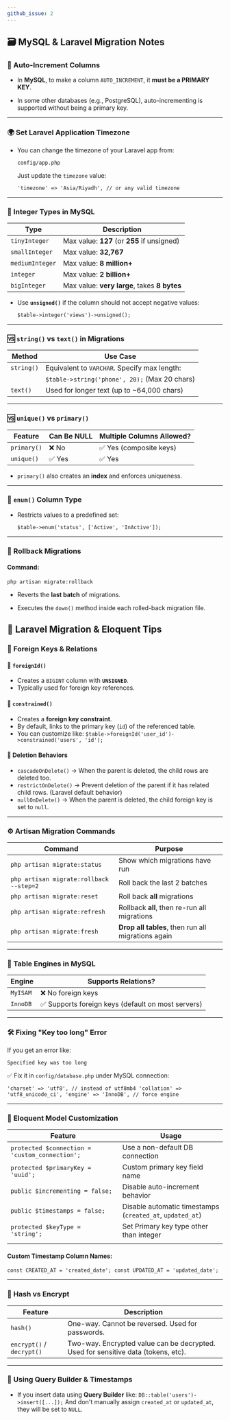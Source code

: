 ```yaml
---
github_issue: 2
---
```

## 🗃️ MySQL & Laravel Migration Notes

### 🔢 Auto-Increment Columns

- In **MySQL**, to make a column `AUTO_INCREMENT`, it **must be a PRIMARY KEY**.
    
- In some other databases (e.g., PostgreSQL), auto-incrementing is supported without being a primary key.
    

---

### 🌍 Set Laravel Application Timezone

- You can change the timezone of your Laravel app from:
    
    `config/app.php`
    
    Just update the `timezone` value:
    
    `'timezone' => 'Asia/Riyadh', // or any valid timezone`
    

---

### 🔢 Integer Types in MySQL

| Type            | Description                                  |
| --------------- | -------------------------------------------- |
| `tinyInteger`   | Max value: **127** (or **255** if unsigned)  |
| `smallInteger`  | Max value: **32,767**                        |
| `mediumInteger` | Max value: **8 million+**                    |
| `integer`       | Max value: **2 billion+**                    |
| `bigInteger`    | Max value: **very large**, takes **8 bytes** |

- Use **`unsigned()`** if the column should not accept negative values:
    
    `$table->integer('views')->unsigned();`
    

---

### 🆚 `string()` vs `text()` in Migrations

| Method     | Use Case                                      |
| ---------- | --------------------------------------------- |
| `string()` | Equivalent to `VARCHAR`. Specify max length:  |
|            | `$table->string('phone', 20);` (Max 20 chars) |
| `text()`   | Used for longer text (up to ~64,000 chars)    |

---

### 🆚 `unique()` vs `primary()`

|Feature|Can Be NULL|Multiple Columns Allowed?|
|---|---|---|
|`primary()`|❌ No|✅ Yes (composite keys)|
|`unique()`|✅ Yes|✅ Yes|

- `primary()` also creates an **index** and enforces uniqueness.
    

---

### 🔘 `enum()` Column Type

- Restricts values to a predefined set:
    
    `$table->enum('status', ['Active', 'InActive']);`
    

---

### 🧭 Rollback Migrations

#### Command:

`php artisan migrate:rollback`

- Reverts the **last batch** of migrations.
    
- Executes the `down()` method inside each rolled-back migration file.



## 🧱 Laravel Migration & Eloquent Tips

### 🔗 Foreign Keys & Relations

#### 🔹 `foreignId()`
- Creates a `BIGINT` column with **`UNSIGNED`**.
- Typically used for foreign key references.

#### 🔹 `constrained()`

- Creates a **foreign key constraint**.
- By default, links to the primary key (`id`) of the referenced table.
- You can customize like:
    `$table->foreignId('user_id')->constrained('users', 'id');`

#### 🔹 Deletion Behaviors

- `cascadeOnDelete()` → When the parent is deleted, the child rows are deleted too.
- `restrictOnDelete()` → Prevent deletion of the parent if it has related child rows. (Laravel default behavior)
- `nullOnDelete()` → When the parent is deleted, the child foreign key is set to `null`.
---

### ⚙️ Artisan Migration Commands

| Command                                 | Purpose                                            |
| --------------------------------------- | -------------------------------------------------- |
| `php artisan migrate:status`            | Show which migrations have run                     |
| `php artisan migrate:rollback --step=2` | Roll back the last 2 batches                       |
| `php artisan migrate:reset`             | Roll back **all** migrations                       |
| `php artisan migrate:refresh`           | Rollback **all**, then re-run all migrations       |
| `php artisan migrate:fresh`             | **Drop all tables**, then run all migrations again |

---

### 🧮 Table Engines in MySQL

| Engine   | Supports Relations?                               |
| -------- | ------------------------------------------------- |
| `MyISAM` | ❌ No foreign keys                                 |
| `InnoDB` | ✅ Supports foreign keys (default on most servers) |

---

### 🛠️ Fixing "Key too long" Error

If you get an error like:

`Specified key was too long`

✅ Fix it in `config/database.php` under MySQL connection:

`'charset' => 'utf8', // instead of utf8mb4 'collation' => 'utf8_unicode_ci', 'engine' => 'InnoDB', // force engine`

---

### 📌 Eloquent Model Customization

| Feature                                        | Usage                                                     |
| ---------------------------------------------- | --------------------------------------------------------- |
| `protected $connection = 'custom_connection';` | Use a non-default DB connection                           |
| `protected $primaryKey = 'uuid';`              | Custom primary key field name                             |
| `public $incrementing = false;`                | Disable auto-increment behavior                           |
| `public $timestamps = false;`                  | Disable automatic timestamps (`created_at`, `updated_at`) |
| `protected $keyType = 'string';`               | Set Primary key type other than integer                   |
|                                                |                                                           |

#### Custom Timestamp Column Names:

`const CREATED_AT = 'created_date'; const UPDATED_AT = 'updated_date';`

---

### 🔐 Hash vs Encrypt

|Feature|Description|
|---|---|
|`hash()`|One-way. Cannot be reversed. Used for passwords.|
|`encrypt()` / `decrypt()`|Two-way. Encrypted value can be decrypted. Used for sensitive data (tokens, etc).|

---

### 📝 Using Query Builder & Timestamps

- If you insert data using **Query Builder** like:
    `DB::table('users')->insert([...]);`
    And don't manually assign `created_at` or `updated_at`, they will be set to `NULL`.
